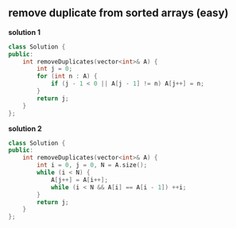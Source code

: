 ## remove duplicate from sorted arrays (easy)

**solution 1**
```cpp
class Solution {
public:
    int removeDuplicates(vector<int>& A) {
        int j = 0;
        for (int n : A) {
            if (j - 1 < 0 || A[j - 1] != n) A[j++] = n;
        }
        return j;
    }
};
```

**solution 2**
```cpp
class Solution {
public:
    int removeDuplicates(vector<int>& A) {
        int i = 0, j = 0, N = A.size();
        while (i < N) {
            A[j++] = A[i++];
            while (i < N && A[i] == A[i - 1]) ++i;
        }
        return j;
    }
};
```
